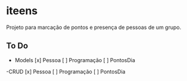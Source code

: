 # iteens

Projeto para marcação de pontos e presença de pessoas de um grupo. 

## To Do
- Models
[x] Pessoa
[ ] Programação
[ ] PontosDia

-CRUD
[x] Pessoa
[ ] Programação
[ ] PontosDia
